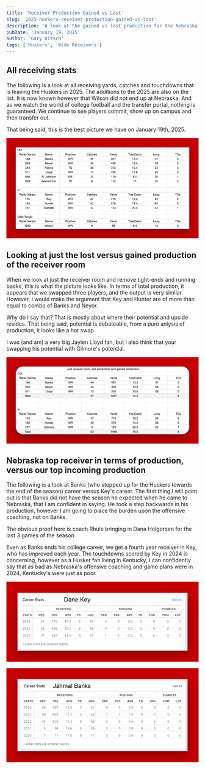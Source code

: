 ```yaml
---
title: 'Receiver Production Gained vs Lost'
slug: '2025-huskers-receiver-production-gained-vs-lost'
description: 'A look at the gained vs lost production for the Nebraska wide receiver room, heading into 2025 season.'
pubDate: 'January 19, 2025'
author: 'Gary Ditsch'
tags: ['Huskers', 'Wide Receivers']
---
```



## All receiving stats 

The following is a look at all receiving yards, catches and touchdowns that is leaving the Huskers in 2025. The additions to the 2025 are also on the list. It is now known however that Wilson did not end up at Nebraska. And as we watch the world of college football and the transfer portal, nothing is guaranteed. We continue to see players commit, show up on campus and then transfer out.

That being said, this is the best picture we have on January 19th, 2025.

![Total pass catching gained and lost](./images/ReceivingOut-In.png)

## Looking at just the lost versus gained production of the receiver room

When we look at just the receiver room and remove tight-ends and running backs, this is what the picture looks like. In terms of total production, it appears that we swapped three players, and the output is very similar. However, I would make the argument that Key and Hunter are of more than equal to combo of Banks and Neyor. 

Why do I say that? That is mostly about where their potential and upside resides. That being said, potential is debateable, from a pure anlysis of production, it looks like a hot swap.

I was (and am) a very big Jaylen Lloyd fan, but I also think that your swapping his potential with Gilmore's potential.

![Receiver production gained and lost](./images/ReveiverProductionInVsOut.png)

## Nebraska top receiver in terms of production, versus our top incoming production 

The following is a look at Banks (who stepped up for the Huskers towards the end of the season) career versus Key's career. The first thing I will point out is that Banks did not have the season he expected when he came to Nebraska, that I am confident in saying. He took a step backwards in his production, however I am going to place the burden upon the offensive coaching, not on Banks. 

The obvious proof here is coach Rhule bringing in Dana Holgorsen for the last 3 games of the season. 

Even as Banks ends his college career, we get a fourth year receiver in Key, who has improved each year. The touchdowns scored by Key in 2024 is concerning, however as a Husker fan living in Kentucky, I can confidently say that as bad as Nebraska's offensive coaching and game plans were in 2024, Kentucky's were just as poor.

![Dane Key's Career Stats](./images/DaneKeyCareer.png)

![Jahmal Bank's Career Stats](./images/JahmalBanksCareer.png)